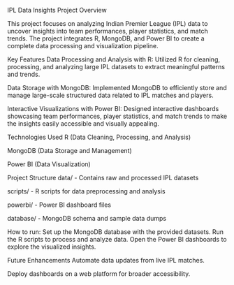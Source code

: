 IPL Data Insights Project
Overview

This project focuses on analyzing Indian Premier League (IPL) data to uncover insights into team performances, player statistics, and match trends. The project integrates R, MongoDB, and Power BI to create a complete data processing and visualization pipeline.

Key Features
Data Processing and Analysis with R:
Utilized R for cleaning, processing, and analyzing large IPL datasets to extract meaningful patterns and trends.

Data Storage with MongoDB:
Implemented MongoDB to efficiently store and manage large-scale structured data related to IPL matches and players.

Interactive Visualizations with Power BI:
Designed interactive dashboards showcasing team performances, player statistics, and match trends to make the insights easily accessible and visually appealing.

Technologies Used
R (Data Cleaning, Processing, and Analysis)

MongoDB (Data Storage and Management)

Power BI (Data Visualization)

Project Structure
data/ - Contains raw and processed IPL datasets

scripts/ - R scripts for data preprocessing and analysis

powerbi/ - Power BI dashboard files

database/ - MongoDB schema and sample data dumps

How to run:
Set up the MongoDB database with the provided datasets.
Run the R scripts to process and analyze data.
Open the Power BI dashboards to explore the visualized insights.

Future Enhancements
Automate data updates from live IPL matches.

Deploy dashboards on a web platform for broader accessibility.
